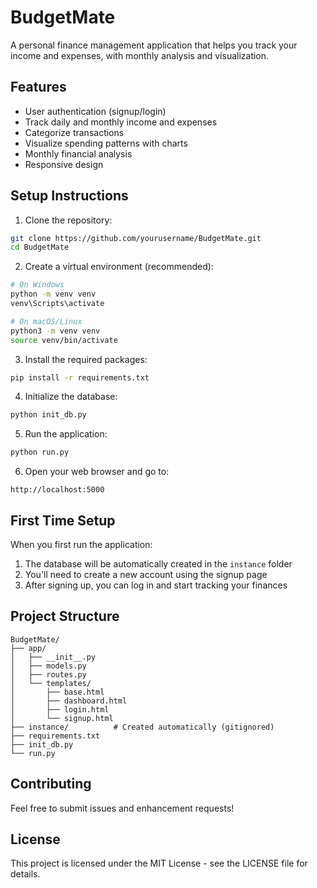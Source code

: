 # BudgetMate

A personal finance management application that helps you track your income and expenses, with monthly analysis and visualization.

## Features

- User authentication (signup/login)
- Track daily and monthly income and expenses
- Categorize transactions
- Visualize spending patterns with charts
- Monthly financial analysis
- Responsive design

## Setup Instructions

1. Clone the repository:
```bash
git clone https://github.com/yourusername/BudgetMate.git
cd BudgetMate
```

2. Create a virtual environment (recommended):
```bash
# On Windows
python -m venv venv
venv\Scripts\activate

# On macOS/Linux
python3 -m venv venv
source venv/bin/activate
```

3. Install the required packages:
```bash
pip install -r requirements.txt
```

4. Initialize the database:
```bash
python init_db.py
```

5. Run the application:
```bash
python run.py
```

6. Open your web browser and go to:
```
http://localhost:5000
```

## First Time Setup

When you first run the application:
1. The database will be automatically created in the `instance` folder
2. You'll need to create a new account using the signup page
3. After signing up, you can log in and start tracking your finances

## Project Structure

```
BudgetMate/
├── app/
│   ├── __init__.py
│   ├── models.py
│   ├── routes.py
│   └── templates/
│       ├── base.html
│       ├── dashboard.html
│       ├── login.html
│       └── signup.html
├── instance/          # Created automatically (gitignored)
├── requirements.txt
├── init_db.py
└── run.py
```

## Contributing

Feel free to submit issues and enhancement requests!

## License

This project is licensed under the MIT License - see the LICENSE file for details.